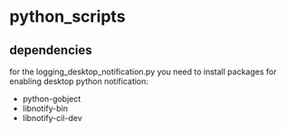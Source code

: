# python_scripts
## dependencies
for the logging_desktop_notification.py you need to install packages for enabling desktop python notification:
- python-gobject
- libnotify-bin
- libnotify-cil-dev
